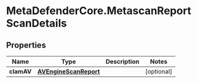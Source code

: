 # MetaDefenderCore.MetascanReportScanDetails

## Properties

Name | Type | Description | Notes
------------ | ------------- | ------------- | -------------
**clamAV** | [**AVEngineScanReport**](AVEngineScanReport.md) |  | [optional] 


